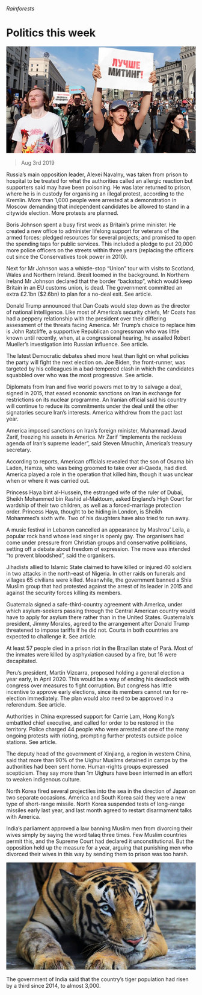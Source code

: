 ###### Rainforests

# Politics this week 

![image](images/20190803_WWP004.jpg) 

> Aug 3rd 2019 

Russia’s main opposition leader, Alexei Navalny, was taken from prison to hospital to be treated for what the authorities called an allergic reaction but supporters said may have been poisoning. He was later returned to prison, where he is in custody for organising an illegal protest, according to the Kremlin. More than 1,000 people were arrested at a demonstration in Moscow demanding that independent candidates be allowed to stand in a citywide election. More protests are planned. 

Boris Johnson spent a busy first week as Britain’s prime minister. He created a new office to administer lifelong support for veterans of the armed forces; pledged resources for several projects; and promised to open the spending taps for public services. This included a pledge to put 20,000 more police officers on the streets within three years (replacing the officers cut since the Conservatives took power in 2010). 

Next for Mr Johnson was a whistle-stop “Union” tour with visits to Scotland, Wales and Northern Ireland. Brexit loomed in the background. In Northern Ireland Mr Johnson declared that the border “backstop”, which would keep Britain in an EU customs union, is dead. The government committed an extra £2.1bn ($2.6bn) to plan for a no-deal exit. See article. 

Donald Trump announced that Dan Coats would step down as the director of national intelligence. Like most of America’s security chiefs, Mr Coats has had a peppery relationship with the president over their differing assessment of the threats facing America. Mr Trump’s choice to replace him is John Ratcliffe, a supportive Republican congressman who was little known until recently, when, at a congressional hearing, he assailed Robert Mueller’s investigation into Russian influence. See article. 

The latest Democratic debates shed more heat than light on what policies the party will fight the next election on. Joe Biden, the front-runner, was targeted by his colleagues in a bad-tempered clash in which the candidates squabbled over who was the most progressive. See article. 

Diplomats from Iran and five world powers met to try to salvage a deal, signed in 2015, that eased economic sanctions on Iran in exchange for restrictions on its nuclear programme. An Iranian official said his country will continue to reduce its commitments under the deal until the other signatories secure Iran’s interests. America withdrew from the pact last year. 

America imposed sanctions on Iran’s foreign minister, Muhammad Javad Zarif, freezing his assets in America. Mr Zarif “implements the reckless agenda of Iran’s supreme leader”, said Steven Mnuchin, America’s treasury secretary. 

According to reports, American officials revealed that the son of Osama bin Laden, Hamza, who was being groomed to take over al-Qaeda, had died. America played a role in the operation that killed him, though it was unclear when or where it was carried out. 

Princess Haya bint al-Hussein, the estranged wife of the ruler of Dubai, Sheikh Mohammed bin Rashid al-Maktoum, asked England’s High Court for wardship of their two children, as well as a forced-marriage protection order. Princess Haya, thought to be hiding in London, is Sheikh Mohammed’s sixth wife. Two of his daughters have also tried to run away. 

A music festival in Lebanon cancelled an appearance by Mashrou’ Leila, a popular rock band whose lead singer is openly gay. The organisers had come under pressure from Christian groups and conservative politicians, setting off a debate about freedom of expression. The move was intended “to prevent bloodshed”, said the organisers. 

Jihadists allied to Islamic State claimed to have killed or injured 40 soldiers in two attacks in the north-east of Nigeria. In other raids on funerals and villages 65 civilians were killed. Meanwhile, the government banned a Shia Muslim group that had protested against the arrest of its leader in 2015 and against the security forces killing its members. 

Guatemala signed a safe-third-country agreement with America, under which asylum-seekers passing through the Central American country would have to apply for asylum there rather than in the United States. Guatemala’s president, Jimmy Morales, agreed to the arrangement after Donald Trump threatened to impose tariffs if he did not. Courts in both countries are expected to challenge it. See article. 

At least 57 people died in a prison riot in the Brazilian state of Pará. Most of the inmates were killed by asphyxiation caused by a fire, but 16 were decapitated. 

Peru’s president, Martín Vizcarra, proposed holding a general election a year early, in April 2020. This would be a way of ending his deadlock with congress over measures to fight corruption. But congress has little incentive to approve early elections, since its members cannot run for re-election immediately. The plan would also need to be approved in a referendum. See article. 

Authorities in China expressed support for Carrie Lam, Hong Kong’s embattled chief executive, and called for order to be restored in the territory. Police charged 44 people who were arrested at one of the many ongoing protests with rioting, prompting further protests outside police stations. See article. 

The deputy head of the government of Xinjiang, a region in western China, said that more than 90% of the Uighur Muslims detained in camps by the authorities had been sent home. Human-rights groups expressed scepticism. They say more than 1m Uighurs have been interned in an effort to weaken indigenous culture. 

North Korea fired several projectiles into the sea in the direction of Japan on two separate occasions. America and South Korea said they were a new type of short-range missile. North Korea suspended tests of long-range missiles early last year, and last month agreed to restart disarmament talks with America. 

India’s parliament approved a law banning Muslim men from divorcing their wives simply by saying the word talaq three times. Few Muslim countries permit this, and the Supreme Court had declared it unconstitutional. But the opposition held up the measure for a year, arguing that punishing men who divorced their wives in this way by sending them to prison was too harsh. 

![image](images/20190803_WWP002.jpg) 

The government of India said that the country’s tiger population had risen by a third since 2014, to almost 3,000. 

